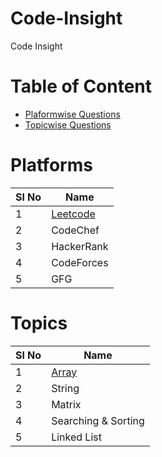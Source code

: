 # Code-Insight
Code Insight

# Table of Content
- [Plaformwise Questions](/README.md/#Platforms)
- [Topicwise Questions](/README.md/#Topics)

# Platforms

| Sl No      | Name |
| ----------- | ----------- |
| 1      | [Leetcode](/Leetcode/leetcodeQuestions.md)   |
| 2      | CodeChef   |
| 3      | HackerRank |
| 4      | CodeForces |
| 5      | GFG        | 


# Topics
| Sl No      | Name |
| ----------- | ----------- |
| 1      | [Array](/Leetcode/leetcodeQuestions.md)   |
| 2      | String   |
| 3      | Matrix |
| 4      | Searching & Sorting |
| 5      | Linked List        |


